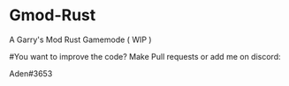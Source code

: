 # Gmod-Rust
A Garry's Mod Rust Gamemode ( WIP )

#You want to improve the code?
Make Pull requests or add me on discord:

Aden#3653
